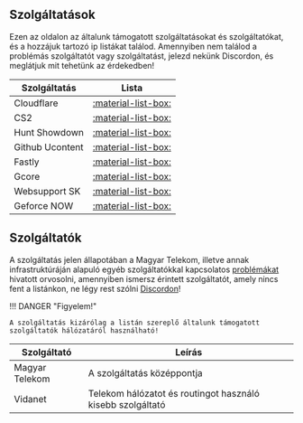 ## Szolgáltatások

Ezen az oldalon az általunk támogatott szolgáltatásokat és szolgáltatókat, és a hozzájuk tartozó ip listákat találod.
Amennyiben nem találod a problémás szolgáltatót vagy szolgáltatást, jelezd nekünk Discordon, és meglátjuk mit tehetünk az érdekedben!


| Szolgáltatás   | Lista               |
| -------------- | ------------------- |
| Cloudflare     | [:material-list-box:](https://fxtelekom.org/ips/cloudflare.txt) |
| CS2            | [:material-list-box:](https://fxtelekom.org/ips/valve-cs2.txt) |
| Hunt Showdown  | [:material-list-box:](https://fxtelekom.org/ips/hunt.txt) |
| Github Ucontent| [:material-list-box:](https://fxtelekom.org/ips/github-ucontent.txt) |
| Fastly         | [:material-list-box:](https://fxtelekom.org/ips/fastly.txt) |
| Gcore          | [:material-list-box:](https://fxtelekom.org/ips/gcore.txt) |
| Websupport SK  | [:material-list-box:](https://fxtelekom.org/ips/websupportsk.txt) |
| Geforce NOW    | [:material-list-box:](https://fxtelekom.org/ips/gfn.txt) |

## Szolgáltatók
A szolgáltatás jelen állapotában a Magyar Telekom, illetve annak infrastruktúráján alapuló egyéb szolgáltatókkal kapcsolatos [problémákat](../dtag) hivatott orvosolni, amennyiben ismersz érintett szolgáltatót, amely nincs fent a listánkon, ne légy rest szólni [Discordon](https://discord.com/invite/n2WmGaEn3H)!

!!! DANGER "Figyelem!"

    A szolgáltatás kizárólag a listán szereplő általunk támogatott szolgáltatók hálózatáról használható!

| Szolgáltató    | Leírás |
| -------------- | ---------------------------|
| Magyar Telekom | A szolgáltatás középpontja |
| Vidanet        | Telekom hálózatot és routingot használó kisebb szolgáltató |
